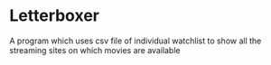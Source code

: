 # Letterboxer
A program which uses csv file of individual watchlist to show all the streaming sites on which movies are available
